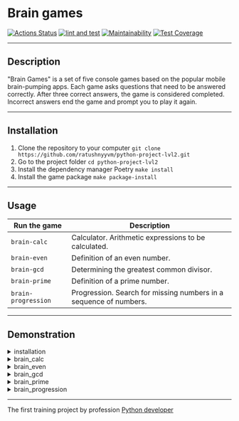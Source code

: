 # Brain games

[![Actions Status](https://github.com/ratushnyyvm/python-project-lvl1/workflows/hexlet-check/badge.svg)](https://github.com/ratushnyyvm/python-project-lvl1/actions)
[![lint and test](https://github.com/ratushnyyvm/python-project-lvl1/actions/workflows/brain-games-CI.yml/badge.svg)](https://github.com/ratushnyyvm/python-project-lvl1/actions/workflows/brain-games-CI.yml)
[![Maintainability](https://api.codeclimate.com/v1/badges/0b9b52f59c4b42e900d3/maintainability)](https://codeclimate.com/github/ratushnyyvm/python-project-lvl1/maintainability)
[![Test Coverage](https://api.codeclimate.com/v1/badges/0b9b52f59c4b42e900d3/test_coverage)](https://codeclimate.com/github/ratushnyyvm/python-project-lvl1/test_coverage)

---

## Description
"Brain Games" is a set of five console games based on the popular mobile brain-pumping apps. Each game asks questions that need to be answered correctly. After three correct answers, the game is considered completed. Incorrect answers end the game and prompt you to play it again.

---

## Installation

1. Clone the repository to your computer `git clone https://github.com/ratushnyyvm/python-project-lvl2.git`
2. Go to the project folder `cd python-project-lvl2`
3. Install the dependency manager Poetry `make install`
4. Install the game package `make package-install`

---

## Usage

| Run the game        | Description                                                       |
|---------------------|-------------------------------------------------------------------|
| `brain-calc`        | Calculator. Arithmetic expressions to be calculated.              |
| `brain-even`        | Definition of an even number.                                     |
| `brain-gcd`         | Determining the greatest common divisor.                          |
| `brain-prime`       | Definition of a prime number.                                     |
| `brain-progression` | Progression. Search for missing numbers in a sequence of numbers. |

---

## Demonstration

<details>
  <summary>installation</summary>
    
  [![asciicast](https://asciinema.org/a/iXe6qBsfULEBR7qo6fAsSdVHo.svg)](https://asciinema.org/a/iXe6qBsfULEBR7qo6fAsSdVHo)
</details>

<details>
  <summary>brain_calc</summary>
    
  ### win
  [![asciicast](https://asciinema.org/a/afy2sguMnRBjRoRlyqCtNvX0i.svg)](https://asciinema.org/a/afy2sguMnRBjRoRlyqCtNvX0i)

  ### loss
  [![asciicast](https://asciinema.org/a/cQ4H28iDB7QmW0gLMZAiKxZFE.svg)](https://asciinema.org/a/cQ4H28iDB7QmW0gLMZAiKxZFE)
</details>

<details>
  <summary>brain_even</summary>
    
  ### win
  [![asciicast](https://asciinema.org/a/Pi463y4vW3Wywd3kHQF715uPr.svg)](https://asciinema.org/a/Pi463y4vW3Wywd3kHQF715uPr)

  ### loss
  [![asciicast](https://asciinema.org/a/bwTeK1GzdHR1vimJ0zrCwRd3K.svg)](https://asciinema.org/a/bwTeK1GzdHR1vimJ0zrCwRd3K)
</details>

<details>
  <summary>brain_gcd</summary>
    
  ### win
  [![asciicast](https://asciinema.org/a/WI7a3Jmkh0JMpaCRHXrtVFtCM.svg)](https://asciinema.org/a/WI7a3Jmkh0JMpaCRHXrtVFtCM)

  ### loss
  [![asciicast](https://asciinema.org/a/3zAxZBZeiRMbY2q5BIJXTFR8G.svg)](https://asciinema.org/a/3zAxZBZeiRMbY2q5BIJXTFR8G)
</details>

<details>
  <summary>brain_prime</summary>
    
  ### win
  [![asciicast](https://asciinema.org/a/VhqbhjLTf335qGb2OcrTI9qxc.svg)](https://asciinema.org/a/VhqbhjLTf335qGb2OcrTI9qxc)

  ### loss
  [![asciicast](https://asciinema.org/a/BySgKuaomBu8kGsaLOoerhoGk.svg)](https://asciinema.org/a/BySgKuaomBu8kGsaLOoerhoGk)
</details>

<details>
  <summary>brain_progression</summary>
    
  ### win
  [![asciicast](https://asciinema.org/a/5w3osqrNiQrzldPdevzK9AWn1.svg)](https://asciinema.org/a/5w3osqrNiQrzldPdevzK9AWn1)

  ### loss
  [![asciicast](https://asciinema.org/a/ayAXLlBgzc3zdH9fpVDChQZNV.svg)](https://asciinema.org/a/ayAXLlBgzc3zdH9fpVDChQZNV)
</details>

---

The first training project by profession [Python developer](https://ru.hexlet.io/programs/python)